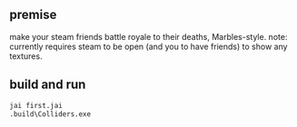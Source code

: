 ## premise

make your steam friends battle royale to their deaths, Marbles-style.
note: currently requires steam to be open (and you to have friends) to show any textures.

## build and run

```cmd
jai first.jai
.build\Colliders.exe
```
